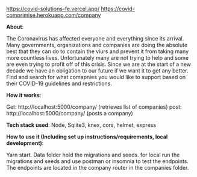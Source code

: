 https://covid-solutions-fe.vercel.app/
https://covid-comprimise.herokuapp.com/company

**About**:

The Coronavirus has affected everyone and everything since its arrival. Many governments, organizations and companies are doing the absolute best that they can do to contain the viurs and prevent it from taking many more countless lives. Unfortunately many are not trying to help and some are even trying to profit off of this crisis. Since we are at the start of a new decade we have an obligation to our future if we want it to get any better. Find and search for what comapnies you would like to support based on their COVID-19 guidelines and restrictions.


**How it works**:


Get: http://localhost:5000/company/ (retrieves list of companies)
post: http://localhost:5000/company/ (posts a company)



**Tech stack used**:
Node, Sqlite3, knex, cors, helmet, express


**How to use it (Including set up instructions/requirements, local development)**:

Yarn start. Data folder hold the migrations and seeds. for local run the migrations and seeds and use postman or insomnia to test the endpoints. The endpoints are located in the company router in the companies folder.

